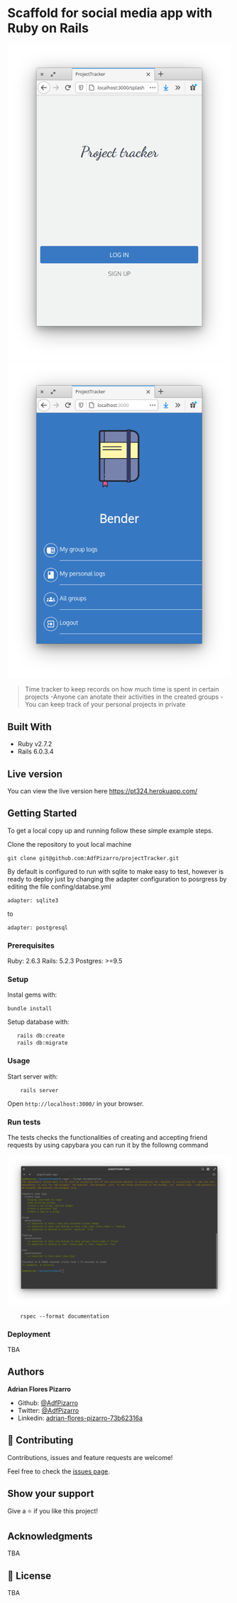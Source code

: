 # Scaffold for social media app with Ruby on Rails

![screenshot](./img/splash.png)
![screenshot](./img/profile.png)

> Time tracker to keep records on how much time is spent in certain projects
 -Anyone can anotate their activities in the created groups
 -You can keep track of your personal projects in private


## Built With

- Ruby v2.7.2
- Rails 6.0.3.4

## Live version

You can view the live version here
https://pt324.herokuapp.com/

## Getting Started


To get a local copy up and running follow these simple example steps.

Clone the repository to yout local machine

```
git clone git@github.com:AdfPizarro/projectTracker.git
```
By default is configured to run with sqlite to make easy to test, however
is ready to deploy just by changing the adapter configuration to posrgress
by editing the file confing/databse.yml

```
adapter: sqlite3
```
 to

```
adapter: postgresql
```

### Prerequisites

Ruby: 2.6.3
Rails: 5.2.3
Postgres: >=9.5

### Setup

Instal gems with:

```
bundle install
```

Setup database with:

```
   rails db:create
   rails db:migrate
```

### Usage

Start server with:

```
    rails server
```

Open `http://localhost:3000/` in your browser.

### Run tests

The tests checks the functionalities of creating and accepting friend requests
by using capybara you can run it by the followng command

![screenshot](./img/test.png)

```
    rspec --format documentation
```

### Deployment

TBA

## Authors

 **Adrian Flores Pizarro**

- Github: [@AdfPizarro](https://github.com/AdfPizarro)
- Twitter: [@AdfPizarro](https://twitter.com/adfpizarro)
- Linkedin: [adrian-flores-pizarro-73b62316a](https://www.linkedin.com/in/adrian-flores-pizarro-73b62316a/)

## 🤝 Contributing

Contributions, issues and feature requests are welcome!

Feel free to check the [issues page](issues/).

## Show your support

Give a ⭐️ if you like this project!

## Acknowledgments

TBA

## 📝 License

TBA
